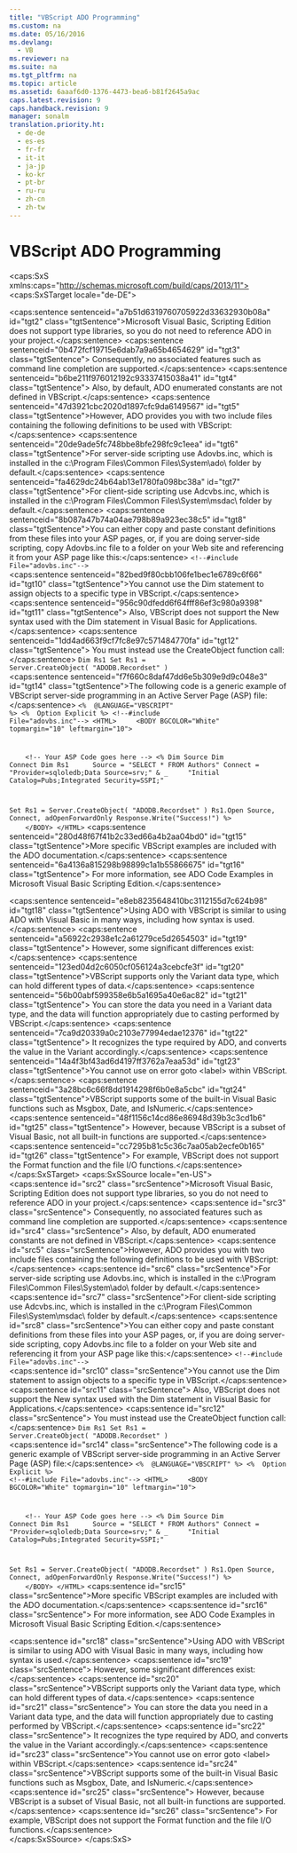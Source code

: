 ```yaml
---
title: "VBScript ADO Programming"
ms.custom: na
ms.date: 05/16/2016
ms.devlang: 
  - VB
ms.reviewer: na
ms.suite: na
ms.tgt_pltfrm: na
ms.topic: article
ms.assetid: 6aaaf6d0-1376-4473-bea6-b81f2645a9ac
caps.latest.revision: 9
caps.handback.revision: 9
manager: sonalm
translation.priority.ht: 
  - de-de
  - es-es
  - fr-fr
  - it-it
  - ja-jp
  - ko-kr
  - pt-br
  - ru-ru
  - zh-cn
  - zh-tw
---
```

# VBScript ADO Programming
<?xml version="1.0" encoding="utf-8"?>
<caps:SxS xmlns:caps="http://schemas.microsoft.com/build/caps/2013/11">
  <caps:SxSTarget locale="de-DE">
    <developerReferenceWithoutSyntaxDocument xsi:schemaLocation="http://ddue.schemas.microsoft.com/authoring/2003/5 http://dduestorage.blob.core.windows.net/ddueschema/developer.xsd" xmlns="http://ddue.schemas.microsoft.com/authoring/2003/5" xmlns:xlink="http://www.w3.org/1999/xlink" xmlns:xsi="http://www.w3.org/2001/XMLSchema-instance">
      <introduction></introduction>
      <section>
        <title>
          <caps:sentence sentenceid="659f3fca12bb99ab0a089b2b83aab445" id="tgt1" class="tgtSentence">Creating an ADO Project</caps:sentence>
        </title>
        <content>
          <para>
            <caps:sentence sentenceid="a7b51d6319760705922d33632930b08a" id="tgt2" class="tgtSentence">Microsoft Visual Basic, Scripting Edition does not support type libraries, so you do not need to reference ADO in your project.</caps:sentence>
            <caps:sentence sentenceid="0b472fcf19715e6dab7a9a65b4654629" id="tgt3" class="tgtSentence"> Consequently, no associated features such as command line completion are supported.</caps:sentence>
            <caps:sentence sentenceid="b6be211f976012192c93337415038a41" id="tgt4" class="tgtSentence"> Also, by default, ADO enumerated constants are not defined in VBScript.</caps:sentence>
          </para>
          <para>
            <caps:sentence sentenceid="47d3921cbc2020d1897cfc9da6149567" id="tgt5" class="tgtSentence">However, ADO provides you with two include files containing the following definitions to be used with VBScript:  </caps:sentence>
          </para>
          <list class="bullet">
            <listItem>
              <para>
                <caps:sentence sentenceid="20de9ade5fc748bbe8bfe298fc9c1eea" id="tgt6" class="tgtSentence">For server-side scripting use Adovbs.inc, which is installed in the c:\Program Files\Common Files\System\ado\ folder by default.</caps:sentence>
              </para>
            </listItem>
            <listItem>
              <para>
                <caps:sentence sentenceid="fa4629dc24b64ab13e1780fa098bc38a" id="tgt7" class="tgtSentence">For client-side scripting use Adcvbs.inc, which is installed in the c:\Program Files\Common Files\System\msdac\ folder by default.</caps:sentence>
              </para>
            </listItem>
          </list>
          <para>
            <caps:sentence sentenceid="8b087a47b74a04ae798b89a923ec38c5" id="tgt8" class="tgtSentence">You can either copy and paste constant definitions from these files into your ASP pages, or, if you are doing server-side scripting, copy Adovbs.inc file to a folder on your Web site and referencing it from your ASP page like this:</caps:sentence>
          </para>
          <code>&lt;!--#include File="adovbs.inc"--&gt;</code>
        </content>
      </section>
      <section>
        <title>
          <caps:sentence sentenceid="f4db934d0876a93b9244bf25b4a3e64f" id="tgt9" class="tgtSentence">Creating ADO Objects in VBScript</caps:sentence>
        </title>
        <content>
          <para>
            <caps:sentence sentenceid="82bed9f80cbb106fe1bec1e6789c6f66" id="tgt10" class="tgtSentence">You cannot use the <legacyBold>Dim</legacyBold> statement to assign objects to a specific type in VBScript.</caps:sentence>
            <caps:sentence sentenceid="956c90dfedd6f64fff86ef3c980a9398" id="tgt11" class="tgtSentence"> Also, VBScript does not support the <legacyBold>New</legacyBold> syntax used with the <legacyBold>Dim</legacyBold> statement in Visual Basic for Applications.</caps:sentence>
            <caps:sentence sentenceid="1dd4ad663f9cf7fc8e97c571484770fa" id="tgt12" class="tgtSentence"> You must instead use the <legacyBold>CreateObject</legacyBold> function call:</caps:sentence>
          </para>
          <code>Dim Rs1
Set Rs1 = Server.CreateObject( "ADODB.Recordset" )</code>
        </content>
      </section>
      <section>
        <title>
          <caps:sentence sentenceid="168709963cf2b3dd558d4d6e5295827d" id="tgt13" class="tgtSentence">VBScript Examples</caps:sentence>
        </title>
        <content>
          <para>
            <caps:sentence sentenceid="f7f660c8daf47dd6e5b309e9d9c048e3" id="tgt14" class="tgtSentence">The following code is a generic example of VBScript server-side programming in an Active Server Page (ASP) file:</caps:sentence>
          </para>
          <code>&lt;%  @LANGUAGE="VBSCRIPT" %&gt;
&lt;%  Option Explicit %&gt;
&lt;!--#include File="adovbs.inc"--&gt;
&lt;HTML&gt;
    &lt;BODY BGCOLOR="White" topmargin="10" leftmargin="10"&gt;

    &lt;!-- Your ASP Code goes here --&gt;
&lt;%
Dim Source
Dim Connect
Dim Rs1
    
Source = "SELECT * FROM Authors"
Connect = "Provider=sqloledb;Data Source=srv;" &amp; _
    "Initial Catalog=Pubs;Integrated Security=SSPI;"

Set Rs1 = Server.CreateObject( "ADODB.Recordset" )
Rs1.Open Source, Connect, adOpenForwardOnly
Response.Write("Success!")
%&gt;
    &lt;/BODY&gt;
&lt;/HTML&gt;</code>
          <para>
            <caps:sentence sentenceid="280d48f67f41b2c33ed66a4b2aa04bd0" id="tgt15" class="tgtSentence">More specific VBScript examples are included with the ADO documentation.</caps:sentence>
            <caps:sentence sentenceid="6a4136a815298b98899c1a1b55866675" id="tgt16" class="tgtSentence"> For more information, see <legacyLink xlink:href="78bb9a95-7ac4-44b6-818b-d1787f952ed7">ADO Code Examples in Microsoft Visual Basic Scripting Edition</legacyLink>.</caps:sentence>
          </para>
        </content>
      </section>
      <section>
        <title>
          <caps:sentence sentenceid="af6e5ae708cdc8144f40b7acd9b21d28" id="tgt17" class="tgtSentence">Differences Between VBScript and Visual Basic</caps:sentence>
        </title>
        <content>
          <para>
            <caps:sentence sentenceid="e8eb8235648410bc3112155d7c624b98" id="tgt18" class="tgtSentence">Using ADO with VBScript is similar to using ADO with Visual Basic in many ways, including how syntax is used.</caps:sentence>
            <caps:sentence sentenceid="a56922c2938e1c2a61279ce5d2654503" id="tgt19" class="tgtSentence"> However, some significant differences exist:</caps:sentence>
          </para>
          <list class="bullet">
            <listItem>
              <para>
                <caps:sentence sentenceid="123ed04d2c6050cf056124a3cebcfe3f" id="tgt20" class="tgtSentence">VBScript supports only the Variant data type, which can hold different types of data.</caps:sentence>
                <caps:sentence sentenceid="56b00abf599358e6b5a1695a40e6ac82" id="tgt21" class="tgtSentence"> You can store the data you need in a Variant data type, and the data will function appropriately due to casting performed by VBScript.</caps:sentence>
                <caps:sentence sentenceid="7ca9d20339a0c2103e77994edae12376" id="tgt22" class="tgtSentence"> It recognizes the type required by ADO, and converts the value in the Variant accordingly.</caps:sentence>
              </para>
            </listItem>
            <listItem>
              <para>
                <caps:sentence sentenceid="14a4f3bf43ad6d4197ff3762a7eaa53d" id="tgt23" class="tgtSentence">You cannot use <legacyBold>on error goto &lt;label&gt;</legacyBold> within VBScript.</caps:sentence>
              </para>
            </listItem>
            <listItem>
              <para>
                <caps:sentence sentenceid="3a28bc6c66f8dd1914298f6b0e8a5cbc" id="tgt24" class="tgtSentence">VBScript supports some of the built-in Visual Basic functions such as <legacyBold>Msgbox</legacyBold>, <legacyBold>Date</legacyBold>, and <legacyBold>IsNumeric</legacyBold>.</caps:sentence>
                <caps:sentence sentenceid="48f1156c14cd86e86948d39b3c3cd1b6" id="tgt25" class="tgtSentence"> However, because VBScript is a subset of Visual Basic, not all built-in functions are supported.</caps:sentence>
                <caps:sentence sentenceid="cc7295b81c5c36c7aa05ab2ecfe0b165" id="tgt26" class="tgtSentence"> For example, VBScript does not support the <legacyBold>Format</legacyBold> function and the file I/O functions.</caps:sentence>
              </para>
            </listItem>
          </list>
        </content>
      </section>
      <relatedTopics></relatedTopics>
    </developerReferenceWithoutSyntaxDocument>
  </caps:SxSTarget>
  <caps:SxSSource locale="en-US">
    <developerReferenceWithoutSyntaxDocument xsi:schemaLocation="http://ddue.schemas.microsoft.com/authoring/2003/5 http://dduestorage.blob.core.windows.net/ddueschema/developer.xsd" xmlns="http://ddue.schemas.microsoft.com/authoring/2003/5" xmlns:xlink="http://www.w3.org/1999/xlink" xmlns:xsi="http://www.w3.org/2001/XMLSchema-instance">
      <introduction></introduction>
      <section>
        <title>
          <caps:sentence id="src1" class="srcSentence">Creating an ADO Project</caps:sentence>
        </title>
        <content>
          <para>
            <caps:sentence id="src2" class="srcSentence">Microsoft Visual Basic, Scripting Edition does not support type libraries, so you do not need to reference ADO in your project.</caps:sentence>
            <caps:sentence id="src3" class="srcSentence"> Consequently, no associated features such as command line completion are supported.</caps:sentence>
            <caps:sentence id="src4" class="srcSentence"> Also, by default, ADO enumerated constants are not defined in VBScript.</caps:sentence>
          </para>
          <para>
            <caps:sentence id="src5" class="srcSentence">However, ADO provides you with two include files containing the following definitions to be used with VBScript:  </caps:sentence>
          </para>
          <list class="bullet">
            <listItem>
              <para>
                <caps:sentence id="src6" class="srcSentence">For server-side scripting use Adovbs.inc, which is installed in the c:\Program Files\Common Files\System\ado\ folder by default.</caps:sentence>
              </para>
            </listItem>
            <listItem>
              <para>
                <caps:sentence id="src7" class="srcSentence">For client-side scripting use Adcvbs.inc, which is installed in the c:\Program Files\Common Files\System\msdac\ folder by default.</caps:sentence>
              </para>
            </listItem>
          </list>
          <para>
            <caps:sentence id="src8" class="srcSentence">You can either copy and paste constant definitions from these files into your ASP pages, or, if you are doing server-side scripting, copy Adovbs.inc file to a folder on your Web site and referencing it from your ASP page like this:</caps:sentence>
          </para>
          <code>&lt;!--#include File="adovbs.inc"--&gt;</code>
        </content>
      </section>
      <section>
        <title>
          <caps:sentence id="src9" class="srcSentence">Creating ADO Objects in VBScript</caps:sentence>
        </title>
        <content>
          <para>
            <caps:sentence id="src10" class="srcSentence">You cannot use the <legacyBold>Dim</legacyBold> statement to assign objects to a specific type in VBScript.</caps:sentence>
            <caps:sentence id="src11" class="srcSentence"> Also, VBScript does not support the <legacyBold>New</legacyBold> syntax used with the <legacyBold>Dim</legacyBold> statement in Visual Basic for Applications.</caps:sentence>
            <caps:sentence id="src12" class="srcSentence"> You must instead use the <legacyBold>CreateObject</legacyBold> function call:</caps:sentence>
          </para>
          <code>Dim Rs1
Set Rs1 = Server.CreateObject( "ADODB.Recordset" )</code>
        </content>
      </section>
      <section>
        <title>
          <caps:sentence id="src13" class="srcSentence">VBScript Examples</caps:sentence>
        </title>
        <content>
          <para>
            <caps:sentence id="src14" class="srcSentence">The following code is a generic example of VBScript server-side programming in an Active Server Page (ASP) file:</caps:sentence>
          </para>
          <code>&lt;%  @LANGUAGE="VBSCRIPT" %&gt;
&lt;%  Option Explicit %&gt;
&lt;!--#include File="adovbs.inc"--&gt;
&lt;HTML&gt;
    &lt;BODY BGCOLOR="White" topmargin="10" leftmargin="10"&gt;

    &lt;!-- Your ASP Code goes here --&gt;
&lt;%
Dim Source
Dim Connect
Dim Rs1
    
Source = "SELECT * FROM Authors"
Connect = "Provider=sqloledb;Data Source=srv;" &amp; _
    "Initial Catalog=Pubs;Integrated Security=SSPI;"

Set Rs1 = Server.CreateObject( "ADODB.Recordset" )
Rs1.Open Source, Connect, adOpenForwardOnly
Response.Write("Success!")
%&gt;
    &lt;/BODY&gt;
&lt;/HTML&gt;</code>
          <para>
            <caps:sentence id="src15" class="srcSentence">More specific VBScript examples are included with the ADO documentation.</caps:sentence>
            <caps:sentence id="src16" class="srcSentence"> For more information, see <legacyLink xlink:href="78bb9a95-7ac4-44b6-818b-d1787f952ed7">ADO Code Examples in Microsoft Visual Basic Scripting Edition</legacyLink>.</caps:sentence>
          </para>
        </content>
      </section>
      <section>
        <title>
          <caps:sentence id="src17" class="srcSentence">Differences Between VBScript and Visual Basic</caps:sentence>
        </title>
        <content>
          <para>
            <caps:sentence id="src18" class="srcSentence">Using ADO with VBScript is similar to using ADO with Visual Basic in many ways, including how syntax is used.</caps:sentence>
            <caps:sentence id="src19" class="srcSentence"> However, some significant differences exist:</caps:sentence>
          </para>
          <list class="bullet">
            <listItem>
              <para>
                <caps:sentence id="src20" class="srcSentence">VBScript supports only the Variant data type, which can hold different types of data.</caps:sentence>
                <caps:sentence id="src21" class="srcSentence"> You can store the data you need in a Variant data type, and the data will function appropriately due to casting performed by VBScript.</caps:sentence>
                <caps:sentence id="src22" class="srcSentence"> It recognizes the type required by ADO, and converts the value in the Variant accordingly.</caps:sentence>
              </para>
            </listItem>
            <listItem>
              <para>
                <caps:sentence id="src23" class="srcSentence">You cannot use <legacyBold>on error goto &lt;label&gt;</legacyBold> within VBScript.</caps:sentence>
              </para>
            </listItem>
            <listItem>
              <para>
                <caps:sentence id="src24" class="srcSentence">VBScript supports some of the built-in Visual Basic functions such as <legacyBold>Msgbox</legacyBold>, <legacyBold>Date</legacyBold>, and <legacyBold>IsNumeric</legacyBold>.</caps:sentence>
                <caps:sentence id="src25" class="srcSentence"> However, because VBScript is a subset of Visual Basic, not all built-in functions are supported.</caps:sentence>
                <caps:sentence id="src26" class="srcSentence"> For example, VBScript does not support the <legacyBold>Format</legacyBold> function and the file I/O functions.</caps:sentence>
              </para>
            </listItem>
          </list>
        </content>
      </section>
      <relatedTopics></relatedTopics>
    </developerReferenceWithoutSyntaxDocument>
  </caps:SxSSource>
</caps:SxS>